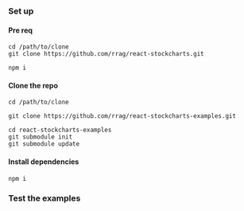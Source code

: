 
### Set up

#### Pre req

```
cd /path/to/clone
git clone https://github.com/rrag/react-stockcharts.git

npm i
```

#### Clone the repo

```
cd /path/to/clone

git clone https://github.com/rrag/react-stockcharts-examples.git

cd react-stockcharts-examples
git submodule init
git submodule update
```

#### Install dependencies

```
npm i
```

### Test the examples
